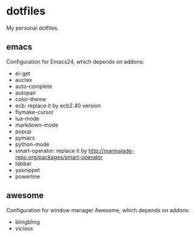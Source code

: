 dotfiles
========

My personal dotfiles.


emacs
----------------

Configuration for Emacs24, which depends on addons:

- el-get
- auctex
- auto-complete
- autopair
- color-theme
- ecb: replace it by ecb2.40 version
- flymake-cursor
- lua-mode
- markdown-mode
- popup
- pymacs
- python-mode
- smart-operator: replace it by http://marmalade-repo.org/packages/smart-operator
- tabbar
- yasnippet
- powerline


awesome
----------------

Configuration for window manager Awesome, which depends on addons:
- blingbling
- vicious

